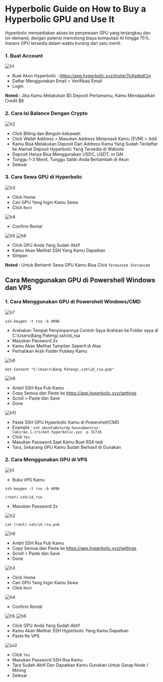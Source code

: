 # Hyperbolic Guide on How to Buy a Hyperbolic GPU and Use It

Hyperbolic menyediakan akses ke penyewaan GPU yang terjangkau dan on-demand, dengan potensi memotong biaya komputasi AI hingga 75%. Instans GPU tersedia dalam waktu kurang dari satu menit.

### 1. Buat Account
![h1](https://github.com/user-attachments/assets/93d7ec82-20bf-41d9-b278-8e5fd2496fd1)

- Buat Akun Hyperbolic : https://app.hyperbolic.xyz/invite/7o4gdedCm
- Daftar Menggunakan Email > Verifikasi Email
- Login

**Noted :** Jika Kamu Melakukan $5 Deposit Pertamamu, Kamu Mendapatkan Credit $6

### 2. Cara Isi Balance Dengan Crypto

![h2](https://github.com/user-attachments/assets/0d73ba02-f486-4214-ad04-7f380ce03ef4)

- Click Billing dan Bergulir kebawah
- Click Wallet Address > Masukan Address Metamask Kamu (EVM) > Add
- Kamu Bisa Melakukan Deposit Dari Address Kamu Yang Sudah Terdaftar ke Alamat Deposit Hyperbolic Yang Tersedia di Website
- Deposit Hanya Bisa Menggunakan USDC, USDT, or DAI
- Tunggu 1-3 Menit, Tunggu Saldo Anda Bertambah di Akun
- Selesai

### 3. Cara Sewa GPU di Hyperbolic

![h3](https://github.com/user-attachments/assets/0e2eeab9-2f4c-45a0-b0cc-8589de2f529c)

- Click Home
- Cari GPU Yang Ingin Kamu Sewa
- Click `Rent`

![h4](https://github.com/user-attachments/assets/aa9e8e25-bf66-4c74-bd5a-c7c3ce90116c)

- Confirm Rental

![h5](https://github.com/user-attachments/assets/3a2d89cf-3f22-4be9-a6f0-76e0f8e6278d)
![h6](https://github.com/user-attachments/assets/38574c17-3192-41ca-a011-a99dcf53ae39)

- Click GPU Anda Yang Sudah Aktif
- Kamu Akan Melihat SSH Yang Kamu Dapatkan
- Simpan

**Noted :** Untuk Berhenti Sewa GPU Kamu Bisa Click `Terminted Instanced`

## Cara Menggunakan GPU di Powershell Windows dan VPS

### 1. Cara Menggunakan GPU di Powershell Windows/CMD

![h7](https://github.com/user-attachments/assets/92224a25-1d23-43d3-83ab-71bf913a0917)

```
ssh-keygen -t rsa -b 4096
```

- Arahakan Tempat Penyimpannya Contoh Saya Arahkan ke Folder saya di C:\Users\Bang Pateng/.ssh/id_rsa
- Masukan Password 2x
- Kamu Akan Melihat Tampilan Seperti di Atas
- Perhatikan Arah Folder Pubkey Kamu

![h8](https://github.com/user-attachments/assets/188efa9c-e011-4a8a-9e5f-8865b9de21f6)

```
Get-Content "C:\Users\Bang Pateng\.ssh\id_rsa.pub"
```

![h9](https://github.com/user-attachments/assets/41f95a5c-f76d-47bc-a54e-e70c8c48b677)

- Ambil SSH Rsa Pub Kamu
- Copy Semua dan Paste ke https://app.hyperbolic.xyz/settings
- Scroll > Paste dan Save
- Done

![h11](https://github.com/user-attachments/assets/7ef851a2-9865-4c57-9040-8aaf2d1f82e4)

- Paste SSH GPU Hyperbolic Kamu di Powershell/CMD
- Example : `ssh ubuntu@sturdy-bousabanirus-Cakirae.1.cricket.hyperbolic.xyz -p 31716`
- Click `Yes`
- Masukan Password Saat Kamu Buat RSA tadi
- Tara, Sekarang GPU Kamu Sudah Berhasil di Gunakan

### 2. Cara Menggunakan GPU di VPS

![h1](https://github.com/user-attachments/assets/37e11a1c-dea9-4e09-ad3e-f9ac11ab304f)

- Buka VPS Kamu

```
ssh-keygen -t rsa -b 4096
```
```
/root/.ssh/id_rsa
```

- Masukan Password 2x

![h2](https://github.com/user-attachments/assets/68c41122-a0cd-44a7-ae7e-1caea462732d)

```
cat /root/.ssh/id_rsa.pub
```
![h9](https://github.com/user-attachments/assets/41f95a5c-f76d-47bc-a54e-e70c8c48b677)

- Ambil SSH Rsa Pub Kamu
- Copy Semua dan Paste ke https://app.hyperbolic.xyz/settings
- Scroll > Paste dan Save
- Done

![h3](https://github.com/user-attachments/assets/0e2eeab9-2f4c-45a0-b0cc-8589de2f529c)

- Click Home
- Cari GPU Yang Ingin Kamu Sewa
- Click `Rent`

![h4](https://github.com/user-attachments/assets/aa9e8e25-bf66-4c74-bd5a-c7c3ce90116c)

- Confirm Rental

![h5](https://github.com/user-attachments/assets/3a2d89cf-3f22-4be9-a6f0-76e0f8e6278d)
![h6](https://github.com/user-attachments/assets/38574c17-3192-41ca-a011-a99dcf53ae39)

- Click GPU Anda Yang Sudah Aktif
- Kamu Akan Melihat SSH Hyperbolic Yang Kamu Dapatkan
- Paste Ke VPS

![ss2](https://github.com/user-attachments/assets/ab4fd5ba-92a8-466c-910d-955dd2e90479)

- Click `Yes`
- Masukan Password SSH Rsa Kamu
- Tara Sudah Aktif Dan Dapatkan Kamu Gunakan Untuk Garap Node / Mining
- Selesai
















